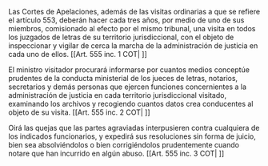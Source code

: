 Las Cortes de Apelaciones, además de las visitas ordinarias a que se refiere el artículo 553, deberán hacer cada tres años, por medio de uno de sus miembros, comisionado al efecto por el mismo tribunal, una visita en todos los juzgados de letras de su territorio jurisdiccional, con el objeto de inspeccionar y vigilar de cerca la marcha de la administración de justicia en cada uno de ellos. [[Art. 555 inc. 1 COT| ]]

El ministro visitador procurará informarse por cuantos medios conceptúe prudentes de la conducta ministerial de los jueces de letras, notarios, secretarios y demás personas que ejercen funciones concernientes a la administración de justicia en cada territorio jurisdiccional visitado, examinando los archivos y recogiendo cuantos datos crea conducentes al objeto de su visita. [[Art. 555 inc. 2 COT| ]]

Oirá las quejas que las partes agraviadas interpusieren contra cualquiera de los indicados funcionarios, y expedirá sus resoluciones sin forma de juicio, bien sea absolviéndolos o bien corrigiéndolos prudentemente cuando notare que han incurrido en algún abuso. [[Art. 555 inc. 3 COT| ]]